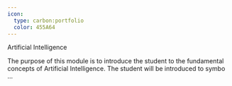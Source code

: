 ```yaml
---
icon:
  type: carbon:portfolio
  color: 455A64
---
```

Artificial Intelligence

The purpose of this module is to introduce the student to the fundamental concepts of Artificial Intelligence. The student will be introduced to symbo ... 
